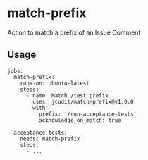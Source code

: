 # match-prefix
Action to match a prefix of an Issue Comment

## Usage

```
jobs:
  match-prefix:
    runs-on: ubuntu-latest
    steps:
      - name: Match /test prefix
        uses: jcudit/match-prefix@v1.0.0
        with:
          prefix: '/run-acceptance-tests'
          acknowledge_on_match: true

  acceptance-tests:
    needs: match-prefix
    steps:
      - ...
```
